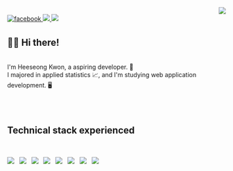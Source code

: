 <div align="right">
<a href="https://hits.seeyoufarm.com"><img src="https://hits.seeyoufarm.com/api/count/incr/badge.svg?url=https%3A%2F%2Fgithub.com%2Fshiningcastle&count_bg=%233D87C8&title_bg=%23555555&icon=&icon_color=%23E7E7E7&title=Views&edge_flat=false"/></a>
</div>  
  
<a href="https://www.facebook.com/profile.php?id=100009176789375">
<img src=https://img.shields.io/badge/facebook-%232E87FB.svg?&style=for-the-badge&logo=facebook&logoColor=white alt=facebook style="margin-bottom: 5px;" />
</a>

<a href="https://velog.io/@shiningcastle">
<img src=https://img.shields.io/badge/Tech%20Blog-11B48A?style=for-the-badge&logo=Vimeo&logoColor=white&link=https://velog.io/@shiningcastle />
</a>

<a href="https://mail.google.com/mail/u/0/#inbox">
<img src=https://img.shields.io/badge/Gmail-d14836?style=for-the-badge&logo=Gmail&logoColor=white&link=mailto:harimkang4422@gmail.com />
</a>

## 👋🏻 Hi there!

<br>
I'm Heeseong Kwon, a aspiring developer. 🌱 <br>
I majored in applied statistics 📈, and I'm studying web application development. 🖥 

<br><br>

## Technical stack experienced 

<br>

<p align="left">
<a href="">
<img src="https://img.shields.io/badge/-Python-3776AB?style=for-the-badge&logo=python&logoColor=white" /></a> &nbsp;
<img src="https://img.shields.io/badge/-Java-whitesmoke?style=for-the-badge&logo=java&logoColor=blue" /></a> &nbsp;
<img src="https://img.shields.io/badge/-Spring-6DB33F?style=for-the-badge&logo=spring&logoColor=white" /></a> &nbsp;
<img src="https://img.shields.io/badge/-JavaScript-FFFF00?style=for-the-badge&logo=javascript&logoColor=black" /></a> &nbsp;
<img src="https://img.shields.io/badge/-Vue.js-01DF3A?style=for-the-badge&logo=vue.js&logoColor=white" /></a> &nbsp;
<img src="https://img.shields.io/badge/-R-276DC3?style=for-the-badge&logo=r&logoColor=white" /></a> &nbsp;
<img src="https://img.shields.io/badge/-ElasticSearch-005571?style=for-the-badge&logo=elasticsearch&logoColor=white" /></a> &nbsp;
<img src="https://img.shields.io/badge/-Oracle-F80000?style=for-the-badge&logo=oracle&logoColor=white" /></a>
</p>

